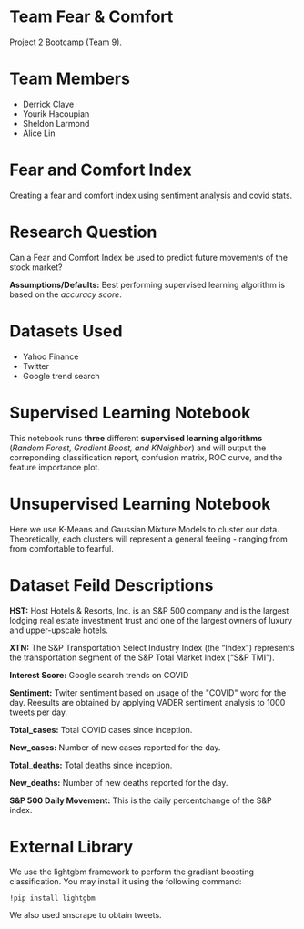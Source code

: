 # Team Fear & Comfort

Project 2 Bootcamp (Team 9). 

# Team Members

- Derrick Claye
- Yourik Hacoupian
- Sheldon Larmond
- Alice Lin

# Fear and Comfort Index
Creating a fear and comfort index using sentiment analysis and covid stats. 
 

# Research Question

Can a Fear and Comfort Index be used to predict future movements of the stock market?

**Assumptions/Defaults:** Best performing supervised learning algorithm is based on the *accuracy score*. 

# Datasets Used

- Yahoo Finance 
- Twitter 
- Google trend search 

# Supervised Learning Notebook

This notebook runs **three** different **supervised learning algorithms** (*Random Forest, Gradient Boost, and KNeighbor*) and will output the correponding classification report, confusion matrix, ROC curve, and the feature importance plot. 

# Unsupervised Learning Notebook

Here we use K-Means and Gaussian Mixture Models to cluster our data. Theoretically, each clusters will represent a general feeling - ranging from from comfortable to fearful.

# Dataset Feild Descriptions

**HST:** Host Hotels & Resorts, Inc. is an S&P 500 company and is the largest lodging real estate investment trust and one of the largest owners of luxury and upper-upscale hotels. 

**XTN:** The S&P Transportation Select Industry Index (the “Index”) represents the transportation segment of the S&P Total Market Index (“S&P TMI”).

**Interest Score:** Google search trends on COVID

**Sentiment:** Twiter sentiment based on usage of the "COVID" word for the day. Reesults are obtained by applying VADER sentiment analysis to 1000 tweets per day.

**Total_cases:** Total COVID cases since inception. 

**New_cases:** Number of new cases reported for the day.

**Total_deaths:** Total deaths since inception. 

**New_deaths:** Number of new deaths reported for the day. 

**S&P 500 Daily Movement:** This is the daily percentchange of the S&P index. 

# External Library

We use the lightgbm framework to perform the gradiant boosting classification. You may install it using the following command:

```!pip install lightgbm```

We also used snscrape to obtain tweets.  